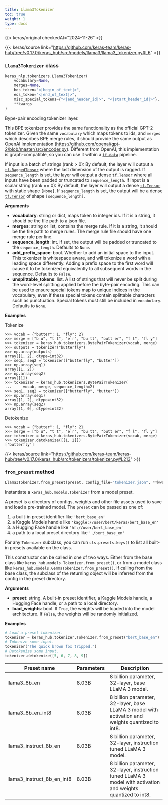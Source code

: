 ```yaml
---
title: Llama3Tokenizer
toc: true
weight: 1
type: docs
---
```


{{< keras/original checkedAt="2024-11-26" >}}

{{< keras/source link="https://github.com/keras-team/keras-hub/tree/v0.17.0/keras_hub/src/models/llama3/llama3_tokenizer.py#L6" >}}

### `Llama3Tokenizer` class

```python
keras_nlp.tokenizers.Llama3Tokenizer(
    vocabulary=None,
    merges=None,
    bos_token="<|begin_of_text|>",
    eos_token="<|end_of_text|>",
    misc_special_tokens={"<|end_header_id|>", "<|start_header_id|>"},
    **kwargs
)
```

Bype-pair encoding tokenizer layer.

This BPE tokenizer provides the same functionality as the official GPT-2
tokenizer. Given the same `vocabulary` which maps tokens to ids, and `merges`
which describes BPE merge rules, it should provide the same output
as OpenAI implementation (https://github.com/openai/gpt-2/blob/master/src/encoder.py).
Different from OpenAI, this implementation is graph-compatible, so you can
use it within a [`tf.data`](https://www.tensorflow.org/api_docs/python/tf/data) pipeline.

If input is a batch of strings (rank > 0):
By default, the layer will output a [`tf.RaggedTensor`](https://www.tensorflow.org/api_docs/python/tf/RaggedTensor) where the last
dimension of the output is ragged. If `sequence_length` is set, the layer
will output a dense [`tf.Tensor`](https://www.tensorflow.org/api_docs/python/tf/Tensor) where all inputs have been padded or
truncated to `sequence_length`.
If input is a scalar string (rank == 0):
By default, the layer will output a dense [`tf.Tensor`](https://www.tensorflow.org/api_docs/python/tf/Tensor) with static shape
`[None]`. If `sequence_length` is set, the output will be
a dense [`tf.Tensor`](https://www.tensorflow.org/api_docs/python/tf/Tensor) of shape `[sequence_length]`.

**Arguments**

- **vocabulary**: string or dict, maps token to integer ids. If it is a
  string, it should be the file path to a json file.
- **merges**: string or list, contains the merge rule. If it is a string,
  it should be the file path to merge rules. The merge rule file
  should have one merge rule per line.
- **sequence_length**: int. If set, the output will be
  padded or truncated to the `sequence_length`. Defaults to `None`.
- **add_prefix_space**: bool. Whether to add an
  initial space to the input. This tokenizer is whitespace aware,
  and will tokenize a word with a leading space differently. Adding
  a prefix space to the first word will cause it to be tokenized
  equivalently to all subsequent words in the sequence.
  Defaults to `False`.
- **unsplittable_tokens**: list. A list of strings that will
  never be split during the word-level splitting applied before the
  byte-pair encoding. This can be used to ensure special tokens map to
  unique indices in the vocabulary, even if these special tokens
  contain splittable characters such as punctuation. Special tokens
  must still be included in `vocabulary`. Defaults to `None`.

**Examples**

Tokenize

```console
>>> vocab = {"butter": 1, "fly": 2}
>>> merge = ["b u", "t t", "e r", "bu tt", "butt er", "f l", "fl y"]
>>> tokenizer = keras_hub.tokenizers.BytePairTokenizer(vocab, merge)
>>> outputs = tokenizer("butterfly")
>>> np.array(outputs)
array([1, 2], dtype=int32)
>>> seq1, seq2 = tokenizer(["butterfly", "butter"])
>>> np.array(seq1)
array([1, 2])
>>> np.array(seq2)
array([1])
>>> tokenizer = keras_hub.tokenizers.BytePairTokenizer(
...     vocab, merge, sequence_length=2)
>>> seq1, seq2 = tokenizer(["butterfly", "butter"])
>>> np.array(seq1)
array([1, 2], dtype=int32)
>>> np.array(seq2)
array([1, 0], dtype=int32)
```

Detokenize

```console
>>> vocab = {"butter": 1, "fly": 2}
>>> merge = ["b u", "t t", "e r", "bu tt", "butt er", "f l", "fl y"]
>>> tokenizer = keras_hub.tokenizers.BytePairTokenizer(vocab, merge)
>>> tokenizer.detokenize([[1, 2]])
['butterfly']
```

{{< keras/source link="https://github.com/keras-team/keras-hub/tree/v0.17.0/keras_hub/src/tokenizers/tokenizer.py#L213" >}}

### `from_preset` method

```python
Llama3Tokenizer.from_preset(preset, config_file="tokenizer.json", **kwargs)
```

Instantiate a `keras_hub.models.Tokenizer` from a model preset.

A preset is a directory of configs, weights and other file assets used
to save and load a pre-trained model. The `preset` can be passed as
one of:

1. a built-in preset identifier like `'bert_base_en'`
2. a Kaggle Models handle like `'kaggle://user/bert/keras/bert_base_en'`
3. a Hugging Face handle like `'hf://user/bert_base_en'`
4. a path to a local preset directory like `'./bert_base_en'`

For any `Tokenizer` subclass, you can run `cls.presets.keys()` to list
all built-in presets available on the class.

This constructor can be called in one of two ways. Either from the base
class like `keras_hub.models.Tokenizer.from_preset()`, or from
a model class like `keras_hub.models.GemmaTokenizer.from_preset()`.
If calling from the base class, the subclass of the returning object
will be inferred from the config in the preset directory.

**Arguments**

- **preset**: string. A built-in preset identifier, a Kaggle Models
  handle, a Hugging Face handle, or a path to a local directory.
- **load_weights**: bool. If `True`, the weights will be loaded into the
  model architecture. If `False`, the weights will be randomly
  initialized.

**Examples**

```python
# Load a preset tokenizer.
tokenizer = keras_hub.tokenizer.Tokenizer.from_preset("bert_base_en")
# Tokenize some input.
tokenizer("The quick brown fox tripped.")
# Detokenize some input.
tokenizer.detokenize([5, 6, 7, 8, 9])
```

| Preset name                | Parameters | Description                                                                                                   |
| -------------------------- | ---------- | ------------------------------------------------------------------------------------------------------------- |
| llama3_8b_en               | 8.03B      | 8 billion parameter, 32-layer, base LLaMA 3 model.                                                            |
| llama3_8b_en_int8          | 8.03B      | 8 billion parameter, 32-layer, base LLaMA 3 model with activation and weights quantized to int8.              |
| llama3_instruct_8b_en      | 8.03B      | 8 billion parameter, 32-layer, instruction tuned LLaMA 3 model.                                               |
| llama3_instruct_8b_en_int8 | 8.03B      | 8 billion parameter, 32-layer, instruction tuned LLaMA 3 model with activation and weights quantized to int8. |
